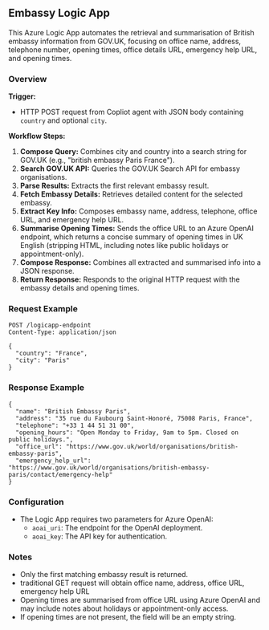 ## Embassy Logic App

This Azure Logic App automates the retrieval and summarisation of British embassy information from GOV.UK, focusing on office name,
address, telephone number, opening times, office details URL, emergency help URL, and opening times.

### Overview

**Trigger:**
- HTTP POST request from Copliot agent with JSON body containing `country` and optional `city`.

**Workflow Steps:**
1. **Compose Query:** Combines city and country into a search string for GOV.UK (e.g., "british embassy Paris France").
2. **Search GOV.UK API:** Queries the GOV.UK Search API for embassy organisations.
3. **Parse Results:** Extracts the first relevant embassy result.
4. **Fetch Embassy Details:** Retrieves detailed content for the selected embassy.
5. **Extract Key Info:** Composes embassy name, address, telephone, office URL, and emergency help URL.
6. **Summarise Opening Times:** Sends the office URL to an Azure OpenAI endpoint, which returns a concise summary of opening times in UK English (stripping HTML, including notes like public holidays or appointment-only).
7. **Compose Response:** Combines all extracted and summarised info into a JSON response.
8. **Return Response:** Responds to the original HTTP request with the embassy details and opening times.

### Request Example

```
POST /logicapp-endpoint
Content-Type: application/json

{
  "country": "France",
  "city": "Paris"
}
```

### Response Example

```
{
  "name": "British Embassy Paris",
  "address": "35 rue du Faubourg Saint-Honoré, 75008 Paris, France",
  "telephone": "+33 1 44 51 31 00",
  "opening_hours": "Open Monday to Friday, 9am to 5pm. Closed on public holidays.",
  "office_url": "https://www.gov.uk/world/organisations/british-embassy-paris",
  "emergency_help_url": "https://www.gov.uk/world/organisations/british-embassy-paris/contact/emergency-help"
}
```

### Configuration

- The Logic App requires two parameters for Azure OpenAI:
  - `aoai_uri`: The endpoint for the OpenAI deployment.
  - `aoai_key`: The API key for authentication.

### Notes

- Only the first matching embassy result is returned.
- traditional GET request will obtain office name, address, office URL, emergency help URL
- Opening times are summarised from office URL using Azure OpenAI and may include notes about holidays or appointment-only access.
- If opening times are not present, the field will be an empty string.
